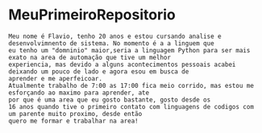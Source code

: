 # MeuPrimeiroRepositorio

    Meu nome é Flavio, tenho 20 anos e estou cursando analise e desenvolvimnento de sistema. No momento é a a linguem que
    eu tenho um "domninio" maior,seria a linguagem Python para ser mais exato na area de automação que tive um melhor 
    experiencia, mas devido a alguns acontecimentos pessoais acabei deixando um pouco de lado e agora esou em busca de
    aprender e me aperfeicoar.
    Atualmente trabalho de 7:00 as 17:00 fica meio corrido, mas estou me esforçando ao maximo para aprender, ate 
    por que é uma area que eu gosto bastante, gosto desde os 
    16 anos quando tive o primeiro contato com linguagens de codigos com um parente muito proximo, desde então 
    quero me formar e trabalhar na area!
 
